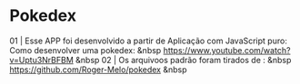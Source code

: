 # Pokedex
01 | Esse APP foi desenvolvido a partir de Aplicação com JavaScript puro: Como desenvolver uma pokedex: &nbsp
    https://www.youtube.com/watch?v=Uptu3NrBFBM &nbsp
02 | Os arquivoos padrão foram tirados de : &nbsp
    https://github.com/Roger-Melo/pokedex &nbsp
